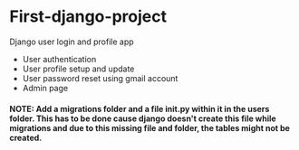 # First-django-project
Django user login and profile app

* User authentication
* User profile setup and update
* User password reset using gmail account
* Admin page


#### NOTE: Add a migrations folder and a file __init__.py within it in the users folder. This has to be done cause django doesn't create this file while migrations and due to this missing file and folder, the tables might not be created.
